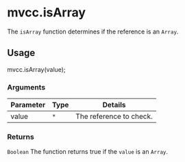 # mvcc.isArray

The `isArray` function determines if the reference is an `Array`.

## Usage

mvcc.isArray(value);

### Arguments

| Parameter    | Type       | Details                            |
| ------------ | ---------- | ---------------------------------- |
| value        | `*`        | The reference to check.            |

### Returns

`Boolean` The function returns true if the `value` is an `Array`.